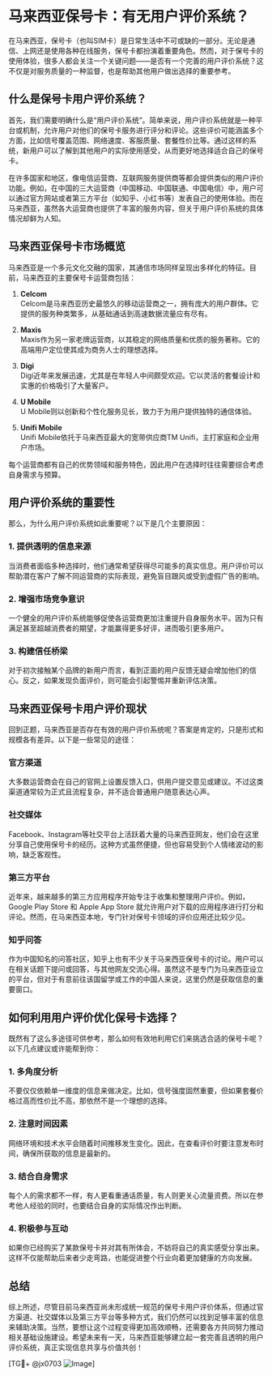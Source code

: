# 马来西亚保号卡：有无用户评价系统？

在马来西亚，保号卡（也叫SIM卡）是日常生活中不可或缺的一部分。无论是通信、上网还是使用各种在线服务，保号卡都扮演着重要角色。然而，对于保号卡的使用体验，很多人都会关注一个关键问题——是否有一个完善的用户评价系统？这不仅是对服务质量的一种监督，也是帮助其他用户做出选择的重要参考。

## 什么是保号卡用户评价系统？

首先，我们需要明确什么是“用户评价系统”。简单来说，用户评价系统就是一种平台或机制，允许用户对他们的保号卡服务进行评分和评论。这些评价可能涵盖多个方面，比如信号覆盖范围、网络速度、客服质量、套餐性价比等。通过这样的系统，新用户可以了解到其他用户的实际使用感受，从而更好地选择适合自己的保号卡。

在许多国家和地区，像电信运营商、互联网服务提供商等都会提供类似的用户评价功能。例如，在中国的三大运营商（中国移动、中国联通、中国电信）中，用户可以通过官方网站或者第三方平台（如知乎、小红书等）发表自己的使用体验。而在马来西亚，虽然各大运营商也提供了丰富的服务内容，但关于用户评价系统的具体情况却鲜为人知。

## 马来西亚保号卡市场概览

马来西亚是一个多元文化交融的国家，其通信市场同样呈现出多样化的特征。目前，马来西亚的主要保号卡运营商包括：

1. **Celcom**  
   Celcom是马来西亚历史最悠久的移动运营商之一，拥有庞大的用户群体。它提供的服务种类繁多，从基础通话到高速数据流量应有尽有。

2. **Maxis**  
   Maxis作为另一家老牌运营商，以其稳定的网络质量和优质的服务著称。它的高端用户定位使其成为商务人士的理想选择。

3. **Digi**  
   Digi近年来发展迅速，尤其是在年轻人中间颇受欢迎。它以灵活的套餐设计和实惠的价格吸引了大量客户。

4. **U Mobile**  
   U Mobile则以创新和个性化服务见长，致力于为用户提供独特的通信体验。

5. **Unifi Mobile**  
   Unifi Mobile依托于马来西亚最大的宽带供应商TM Unifi，主打家庭和企业用户市场。

每个运营商都有自己的优势领域和服务特色，因此用户在选择时往往需要综合考虑自身需求与预算。

## 用户评价系统的重要性

那么，为什么用户评价系统如此重要呢？以下是几个主要原因：

### 1. 提供透明的信息来源
当消费者面临多种选择时，他们通常希望获得尽可能多的真实信息。用户评价可以帮助潜在客户了解不同运营商的实际表现，避免盲目跟风或受到虚假广告的影响。

### 2. 增强市场竞争意识
一个健全的用户评价系统能够促使各运营商更加注重提升自身服务水平。因为只有满足甚至超越消费者的期望，才能赢得更多好评，进而吸引更多用户。

### 3. 构建信任桥梁
对于初次接触某个品牌的新用户而言，看到正面的用户反馈无疑会增加他们的信心。反之，如果发现负面评价，则可能会引起警惕并重新评估决策。

## 马来西亚保号卡用户评价现状

回到正题，马来西亚是否存在有效的用户评价系统呢？答案是肯定的，只是形式和规模各有差异。以下是一些常见的途径：

### 官方渠道
大多数运营商会在自己的官网上设置反馈入口，供用户提交意见或建议。不过这类渠道通常较为正式且流程复杂，并不适合普通用户随意表达心声。

### 社交媒体
Facebook、Instagram等社交平台上活跃着大量的马来西亚网友，他们会在这里分享自己使用保号卡的经历。这种方式虽然便捷，但也容易受到个人情绪波动的影响，缺乏客观性。

### 第三方平台
近年来，越来越多的第三方应用程序开始专注于收集和整理用户评价。例如，Google Play Store 和 Apple App Store 就允许用户对下载的应用程序进行打分和评论。然而，在马来西亚本地，专门针对保号卡领域的评价应用还比较少见。

### 知乎问答
作为中国知名的问答社区，知乎上也有不少关于马来西亚保号卡的讨论。用户可以在相关话题下提问或回答，与其他网友交流心得。虽然这不是专门为马来西亚设立的平台，但对于有意前往该国留学或工作的中国人来说，这里仍然是获取信息的重要窗口。

## 如何利用用户评价优化保号卡选择？

既然有了这么多途径可供参考，那么如何有效地利用它们来挑选合适的保号卡呢？以下几点建议或许能帮到你：

### 1. 多角度分析
不要仅仅依赖单一维度的信息来做决定。比如，信号强度固然重要，但如果套餐价格过高而性价比不高，那依然不是一个理想的选择。

### 2. 注意时间因素
网络环境和技术水平会随着时间推移发生变化。因此，在查看评价时要注意发布时间，确保所获取的信息是最新的。

### 3. 结合自身需求
每个人的需求都不一样，有人更看重通话质量，有人则更关心流量资费。所以在参考他人经验的同时，也要结合自身的实际情况作出判断。

### 4. 积极参与互动
如果你已经购买了某款保号卡并对其有所体会，不妨将自己的真实感受分享出来。这样不仅能帮助后来者少走弯路，也能促进整个行业向着更加健康的方向发展。

## 总结

综上所述，尽管目前马来西亚尚未形成统一规范的保号卡用户评价体系，但通过官方渠道、社交媒体以及第三方平台等多种方式，我们仍然可以找到足够丰富的信息来辅助决策。当然，要想让这个过程变得更加高效顺畅，还需要各方共同努力推动相关基础设施建设。希望未来有一天，马来西亚能够建立起一套完善且透明的用户评价系统，真正实现信息共享与价值共创！

[TG💪+ @jx0703 ![Image](https://github.com/user-attachments/assets/dbca1d08-cadb-493c-b0ec-ad6f7a83f270)]